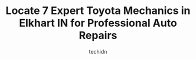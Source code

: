 ---
layout: ampstory
image: https://images.unsplash.com/photo-1637160969382-6562ca0d1435?ixlib=rb-4.0.3&ixid=MnwxMjA3fDB8MHxwaG90by1wYWdlfHx8fGVufDB8fHx8&auto=format&fit=crop&w=640&h=853&q=80
author: techidn
featured: false
description: Discover the 7 best Toyota Mechanic in Elkhart IN, USA and ensure your vehicle receives the highest quality of care. These trusted professionals are known for their skill, knowledge, and ded
title: Locate 7 Expert Toyota Mechanics in Elkhart IN for Professional Auto Repairs
cover:
   title: Locate 7 Expert Toyota Mechanics in Elkhart IN for Professional Auto Repairs
   subtitle: Rickpate
   background: https://images.unsplash.com/photo-1637160969382-6562ca0d1435?ixlib=rb-4.0.3&ixid=MnwxMjA3fDB8MHxwaG90by1wYWdlfHx8fGVufDB8fHx8&auto=format&fit=crop&w=640&h=853&q=80

pages: 
 - layout: thirds
   top: <h1>#1 Perry Auto – Elkhart</h1>
   bottom: "<p>Great customer advocates! Friends recommended Perry auto b/c of reasonable prices and great results. They saved us money by making certain we paid only for the parts not </p>"
   background: https://www.knot35.com/toplist/wp-content/uploads/2023/06/best-toyota-mechanic-1-in-elkhart-in-1685839221.jpeg
   backgroundblur: true
 - layout: thirds
   top: <h1>#2 Goldstone Automotive</h1>
   bottom: "<p>23513 US-33, Elkhart, IN 46517, United States</p>"
   background: https://www.knot35.com/toplist/wp-content/uploads/2023/06/best-toyota-mechanic-2-in-elkhart-in-1685839221.jpeg
   cta:
      link: https://www.knot35.com/toplist/locate-7-expert-toyota-mechanics-in-elkhart-in-for-professional-auto-repairs/
      text: Locate 7 Expert Toyota Mechanics in Elkhart IN for Professional Auto Repairs
 - layout: thirds
   top: <h1>#3 Quality Import Service</h1>
   bottom: "<p>2504 Johnson St, Elkhart, IN 46514, United States</p>"
   background: https://www.knot35.com/toplist/wp-content/uploads/2023/06/best-toyota-mechanic-3-in-elkhart-in-1685839222.jpeg
   cta:
      link: https://www.knot35.com/toplist/locate-7-expert-toyota-mechanics-in-elkhart-in-for-professional-auto-repairs/
      text: Locate 7 Expert Toyota Mechanics in Elkhart IN for Professional Auto Repairs
 - layout: thirds
   top: <h1>#4 Auto Village Service Center</h1>
   bottom: "<p>23481 US-33, Elkhart, IN 46517, United States</p>"
   background: https://images.unsplash.com/photo-1602536052359-ef94c21c5948?ixlib=rb-4.0.3&ixid=MnwxMjA3fDB8MHxwaG90by1wYWdlfHx8fGVufDB8fHx8&auto=format&fit=crop&w=640&h=853&q=80
   cta:
      link: https://www.knot35.com/toplist/locate-7-expert-toyota-mechanics-in-elkhart-in-for-professional-auto-repairs/
      text: Locate 7 Expert Toyota Mechanics in Elkhart IN for Professional Auto Repairs
 - layout: thirds
   top: <h1>#5 Car Tech II Inc</h1>
   bottom: "<p>1515 W Beardsley Ave, Elkhart, IN 46514, United States</p>"
   background: https://images.unsplash.com/photo-1574169208507-84376144848b?ixlib=rb-4.0.3&ixid=MnwxMjA3fDB8MHxwaG90by1wYWdlfHx8fGVufDB8fHx8&auto=format&fit=crop&w=640&h=853&q=80
   cta:
      link: https://www.knot35.com/toplist/locate-7-expert-toyota-mechanics-in-elkhart-in-for-professional-auto-repairs/
      text: Locate 7 Expert Toyota Mechanics in Elkhart IN for Professional Auto Repairs
 - layout: thirds
   top: <h1>#6 Master Automotive</h1>
   bottom: "<p>215 N Main St, Elkhart, IN 46516, United States</p>"
   background: https://images.unsplash.com/photo-1549241520-425e3dfc01cb?ixlib=rb-4.0.3&ixid=MnwxMjA3fDB8MHxwaG90by1wYWdlfHx8fGVufDB8fHx8&auto=format&fit=crop&w=640&h=853&q=80
   cta:
      link: https://www.knot35.com/toplist/locate-7-expert-toyota-mechanics-in-elkhart-in-for-professional-auto-repairs/
      text: Locate 7 Expert Toyota Mechanics in Elkhart IN for Professional Auto Repairs
 - layout: thirds
   top: <h1>#7 Exit 92 RV & Auto Repair Inc</h1>
   bottom: "<p>524 Oakland Ave, Elkhart, IN 46516, United States</p>"
   background: https://images.unsplash.com/photo-1533735380053-eb8d0759b24a?ixlib=rb-4.0.3&ixid=MnwxMjA3fDB8MHxwaG90by1wYWdlfHx8fGVufDB8fHx8&auto=format&fit=crop&w=640&h=853&q=80
   cta:
      link: https://www.knot35.com/toplist/locate-7-expert-toyota-mechanics-in-elkhart-in-for-professional-auto-repairs/
      text: Locate 7 Expert Toyota Mechanics in Elkhart IN for Professional Auto Repairs
 - layout: thirds
   middle: Continue reading...
   background: https://images.unsplash.com/photo-1489648022186-8f49310909a0?ixlib=rb-4.0.3&ixid=MnwxMjA3fDB8MHxwaG90by1wYWdlfHx8fGVufDB8fHx8&auto=format&fit=crop&w=640&h=853&q=80
   cta:
      link: https://www.knot35.com/toplist/locate-7-expert-toyota-mechanics-in-elkhart-in-for-professional-auto-repairs/
      text: Locate 7 Expert Toyota Mechanics in Elkhart IN for Professional Auto Repairs
      
---